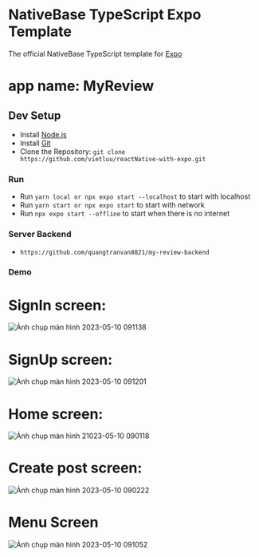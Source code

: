 
# NativeBase TypeScript Expo Template

The official NativeBase TypeScript template for [Expo](https://docs.expo.io/)


# app name: MyReview

## Dev Setup

* Install [Node.js](https://nodejs.org/)
* Install [Git](http://www.git-scm.com/)
* Clone the Repository: `git clone https://github.com/vietluu/reactNative-with-expo.git`
### Run
* Run `yarn local or npx expo start --localhost` to start with localhost 
* Run `yarn start or npx expo start`  to start with network
* Run `npx expo start --offline`  to start when there is no internet
### Server Backend
* `https://github.com/quangtranvan8821/my-review-backend`

### Demo 
# SignIn screen: </br>
![Ảnh chụp màn hình 2023-05-10 091138](https://github.com/vietluu/reactNative-with-expo/assets/74524082/a9519e40-7b62-47aa-8421-d38bf1cc2462)


# SignUp screen: </br>

![Ảnh chụp màn hình 2023-05-10 091201](https://github.com/vietluu/reactNative-with-expo/assets/74524082/4853a4da-10b8-4769-9f0e-ad3b4a4eece0)


# Home screen: </br>
![Ảnh chụp màn hình 21023-05-10 090118](https://github.com/vietluu/reactNative-with-expo/assets/74524082/cee8df0c-e097-459b-9d8a-681f41a40ece)


# Create post screen: </br>
![Ảnh chụp màn hình 2023-05-10 090222](https://github.com/vietluu/reactNative-with-expo/assets/74524082/d5378a0b-d436-4eff-a071-76e831b92e25)

# Menu Screen
![Ảnh chụp màn hình 2023-05-10 091052](https://github.com/vietluu/reactNative-with-expo/assets/74524082/be011363-8537-4bb2-8dce-8ffb5526138c)




